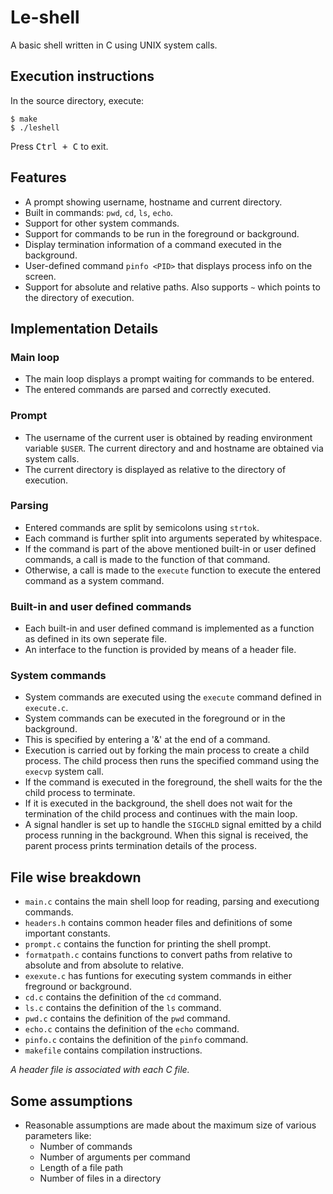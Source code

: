 # Le-shell

A basic shell written in C using UNIX system  calls.

## Execution instructions
In the source directory, execute:
```shell
$ make
$ ./leshell
```
Press <kbd>Ctrl + C</kbd> to exit.

## Features
- A prompt showing username, hostname and current directory.
- Built in commands: `pwd`, `cd`, `ls`, `echo`.
- Support for other system commands.
- Support for commands to be run in the foreground or background.
- Display termination information of a command executed in the background.
- User-defined command `pinfo <PID>` that displays process info on the screen.
 - Support for absolute and relative paths. Also supports `~` which points to the directory of execution.

## Implementation Details

### Main loop
- The main loop displays a prompt waiting for commands to be entered.
- The entered commands are parsed and correctly executed.

### Prompt
- The username of the current user is obtained by reading environment variable `$USER`. The current directory and  and hostname are obtained via system calls.
- The current directory is displayed as relative to the directory of execution.

### Parsing
- Entered commands are split by semicolons using `strtok`.
- Each command is further split into arguments seperated by whitespace.
- If the command is part of the above mentioned built-in or user defined commands, a call is made to the function of that command.
- Otherwise, a call is made to the `execute` function to execute the entered command as a system command.

### Built-in and user defined commands
- Each built-in and user defined command is implemented as a function as defined in its own seperate file.
- An interface to the function is provided by means of a header file.

### System commands
- System commands are executed using the `execute` command defined in `execute.c`.
- System commands can be executed in the foreground or in the background.
- This is specified by entering a '&' at the end of a command.
- Execution is carried out by forking the main process to create a child process. The child process then runs the specified command using the  `execvp` system call.
- If the command is executed in the foreground, the shell waits for the the child process to terminate.
- If it is executed in the background, the shell does not wait for the termination of the child process and continues with the main loop.
- A signal handler is set up to handle the `SIGCHLD` signal emitted by a child process running in the background. When this signal is received, the parent process prints termination details of the process.

## File wise breakdown
 - `main.c` contains the main shell loop for reading, parsing and executiong commands.
 - `headers.h` contains common header files and definitions of some important constants.
 - `prompt.c` contains the function for printing the shell prompt.
 - `formatpath.c` contains functions to convert paths from relative to absolute and from absolute to relative.
 - `exexute.c` has funtions for executing system commands in either freground or background.
 - `cd.c` contains the definition of the `cd` command.
 - `ls.c` contains the definition of the `ls` command.
 - `pwd.c` contains the definition of the `pwd` command.
 - `echo.c` contains the definition of the `echo` command.
 - `pinfo.c` contains the definition of the `pinfo` command.
 - `makefile` contains compilation instructions.

*A header file is associated with each C file.* 

## Some assumptions
- Reasonable assumptions are made about the maximum size of various parameters like:
    - Number of commands
    - Number of arguments per command
    - Length of a file path
    - Number of files in a directory
